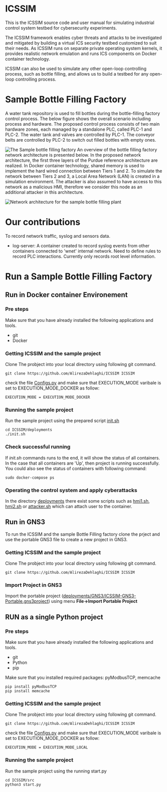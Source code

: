 
# ICSSIM
This is the ICSSIM source code and user manual for simulating industrial control system testbed for cybersecurity experiments.

The ICSSIM framework enables cyber threats and attacks to be investigated and mitigated by building a virtual ICS security testbed customized to suit their needs. As ICSSIM runs on separate private operating system kernels, it provides realistic network emulation and runs ICS components on Docker container technology. 

ICSSIM can also be used to simulate any other open-loop controlling process, such as bottle filling, and allows us to build a testbed for any open-loop controlling process.

# Sample Bottle Filling Factory
A water tank repository is used to fill bottles during the bottle-filling factory control process. The below figure shows the overall scenario including process and hardware. The proposed control process consists of two main hardware zones, each managed by a standalone PLC, called PLC-1 and PLC-2. The water tank and valves are controlled by PLC-1. The conveyor belts are controlled by PLC-2 to switch out filled bottles with empty ones.

![The Sample bottle filling factory](Images/physical_process.png)
An overview of the bottle filling factory network architecture is presented below. In the proposed network architecture, the first three layers of the Purdue reference architecture are realized. In Docker container technology, shared memory is used to implement the hard wired connection between Tiers 1 and 2. To simulate the network between Tiers 2 and 3, a Local Area Network (LAN) is created in a simulation environment. The attacker is also assumed to have access to this network as a malicious HMI, therefore we consider this node as an additional attacker in this architecture.


![Network architecture for the sample bottle filling plant](Images/sample_architecture.png)

# Our contributions
To record network traffic, syslog and sensors data.
* log-server: A container created to record syslog events from other containers connected to  'wnet' internal network.
Need to define rules to record PLC interactions. Currently only records root level information.
# Run a Sample Bottle Filling Factory

## Run in Docker container Environement

### Pre steps
Make sure that you have already installed the following applications and tools. 

* git
* Docker

### Getting ICSSIM and the sample project
Clone The probject into your local directory using following git command.
```
git clone https://github.com/AlirezaDehlaghi/ICSSIM ICSSIM
```

check the file [Configs.py](src/Configs.py) and make sure that EXECUTION_MODE varibale is set to EXECUTION_MODE_DOCKER as follow:
```
EXECUTION_MODE = EXECUTION_MODE_DOCKER
```

### Running the sample project 
Run the sample project using the prepared script 
[init.sh](deployments/init.sh)
```
cd ICSSIM/deployments
./init.sh
```
### Check successful running
If *init.sh* commands runs to the end, it will show the status of all containers. In the case that all containers are 'Up', then project is running successfully.
You could also see the status of containers with following command:
```
sudo docker-compose ps
```

### Operating the control system and apply cyberattacks
In the directory [deployments](deployments/) there exist some scripts such as [hmi1.sh](deployments/hmi1.sh), [hmi2.sh](deployments/hmi2.sh) or [attacker.sh](deployments/attacker.sh) which can attach user to the container.

## Run in GNS3
To run the ICSSIM and the sample Bottle Filling factory clone the prject and use the portable GNS3 file to create a new project in GNS3.

### Getting ICSSIM and the sample project
Clone The probject into your local directory using following git command.
```
git clone https://github.com/AlirezaDehlaghi/ICSSIM ICSSIM
```

### Import Project in GNS3
Import the portable project ([deployments/GNS3/ICSSIM-GNS3-Portable.gns3project](deployments/GNS3/ICSSIM-GNS3-Portable.gns3project)) using menu **File->Import Portable Project**

## RUN as a single Python project

### Pre steps
Make sure that you have already installed the following applications and tools. 

* git
* Python
* pip

Make sure that you installed required packages: pyModbusTCP, memcache
```
pip install pyModbusTCP
pip install memcache

```


### Getting ICSSIM and the sample project
Clone The probject into your local directory using following git command.
```
git clone https://github.com/AlirezaDehlaghi/ICSSIM ICSSIM
```

check the file [Configs.py](src/Configs.py) and make sure that EXECUTION_MODE varibale is set to EXECUTION_MODE_DOCKER as follow:
```
EXECUTION_MODE = EXECUTION_MODE_LOCAL
```

### Running the sample project 
Run the sample project using the running start.py
```
cd ICSSIM/src
python3 start.py
```
